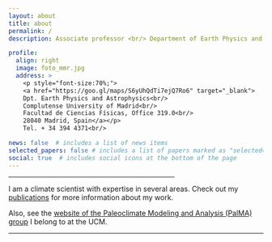 ```yaml
---
layout: about
title: about
permalink: /
description: Associate professor <br/> Department of Earth Physics and Astrophysics <br/> Faculty of Physics <br/> Complutense University of Madrid <br/>

profile:
  align: right
  image: foto_mmr.jpg
  address: >
    <p style="font-size:70%;">
    <a href="https://goo.gl/maps/S6yUhQdTi7ejQ7Ro6" target="_blank">
    Dpt. Earth Physics and Astrophysics<br/>
    Complutense University of Madrid<br/>
    Facultad de Ciencias Físicas, Office 319.0<br/>
    28040 Madrid, Spain</a></p>
    Tel. + 34 394 4371<br/>

news: false  # includes a list of news items
selected_papers: false # includes a list of papers marked as "selected={true}"
social: true  # includes social icons at the bottom of the page
---
```


<hr style="width:65%;text-align:left;margin-left:0">

I am a climate scientist with expertise in several areas. 
Check out my [publications](publications/) for more information about my work.

Also, see the [website of the Paleoclimate Modeling and Analysis (PalMA) group](https://www.ucm.es/palma) I belong to at the UCM.

<hr/>



